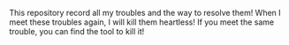 This repository record all my troubles and the way to resolve them!
When I meet these troubles again, I will kill them heartless!
If you meet the same trouble, you can find the tool to kill it!
